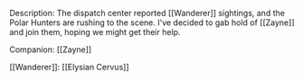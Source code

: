 Description: The dispatch center reported [[Wanderer]] sightings, and the Polar Hunters are rushing to the scene. I've decided to gab hold of [[Zayne]] and join them, hoping we might get their help.

Companion: [[Zayne]]

[[Wanderer]]: [[Elysian Cervus]]